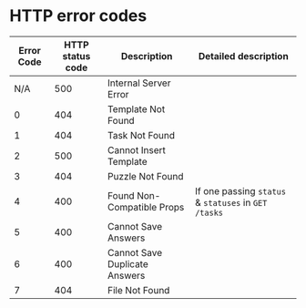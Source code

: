 # HTTP error codes

| Error Code | HTTP status code | Description                   | Detailed description                                 |
| ---------- | ---------------- | ----------------------------- | ---------------------------------------------------- |
| N/A        | 500              | Internal Server Error         |                                                      |
| 0          | 404              | Template Not Found            |                                                      |
| 1          | 404              | Task Not Found                |                                                      |
| 2          | 500              | Cannot Insert Template        |                                                      |
| 3          | 404              | Puzzle Not Found              |                                                      |
| 4          | 400              | Found Non-Compatible Props    | If one passing `status` & `statuses` in `GET /tasks` |
| 5          | 400              | Cannot Save Answers           |                                                      |
| 6          | 400              | Cannot Save Duplicate Answers |                                                      |
| 7          | 404              | File Not Found                |                                                      |
